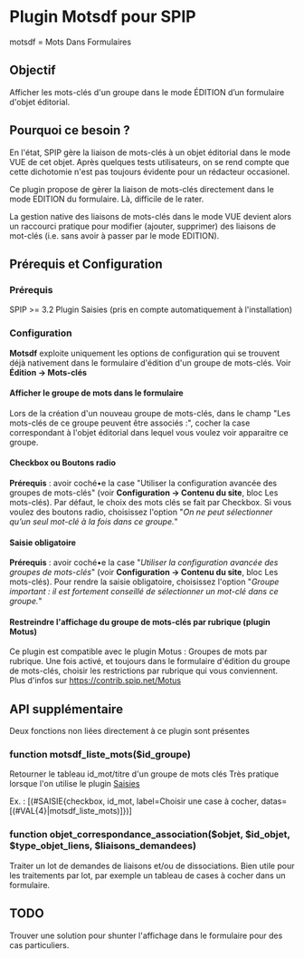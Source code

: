 # Plugin Motsdf pour SPIP
motsdf = Mots Dans Formulaires

## Objectif
Afficher les mots-clés d'un groupe dans le mode ÉDITION d’un formulaire d'objet éditorial.


## Pourquoi ce besoin ?
En l'état, SPIP gère la liaison de mots-clés à un objet éditorial dans le mode VUE de cet objet.
Après quelques tests utilisateurs, on se rend compte que cette dichotomie n'est pas toujours évidente pour un rédacteur occasionel.

Ce plugin propose de gèrer la liaison de mots-clés directement dans le mode EDITION du formulaire. Là, difficile de le rater.

La gestion native des liaisons de mots-clés dans le mode VUE devient alors un raccourci pratique pour modifier (ajouter, supprimer) des liaisons de mot-clés (i.e. sans avoir à passer par le mode EDITION).



## Prérequis et Configuration

### Prérequis
SPIP >= 3.2
Plugin Saisies (pris en compte automatiquement à l'installation)

### Configuration
**Motsdf** exploite uniquement les options de configuration qui se trouvent déjà nativement dans le formulaire d'édition d'un groupe de mots-clés.
Voir **Édition -> Mots-clés**

#### Afficher le groupe de mots dans le formulaire
Lors de la création d'un nouveau groupe de mots-clés, dans le champ "Les mots-clés de ce groupe peuvent être associés :", cocher la case correspondant à l'objet éditorial dans lequel vous voulez voir apparaitre ce groupe. 

#### Checkbox ou Boutons radio
**Prérequis** : avoir coché•e la case "Utiliser la configuration avancée des groupes de mots-clés" (voir **Configuration -> Contenu du site**, bloc Les mots-clés).
Par défaut, le choix des mots clés se fait par Checkbox.
Si vous voulez des boutons radio, choisissez l'option "*On ne peut sélectionner qu’un seul mot-clé à la fois dans ce groupe.*"

#### Saisie obligatoire
**Prérequis** : avoir coché•e la case "*Utiliser la configuration avancée des groupes de mots-clés*" (voir **Configuration -> Contenu du site**, bloc Les mots-clés).
Pour rendre la saisie obligatoire, choisissez l'option "*Groupe important : il est fortement conseillé de sélectionner un mot-clé dans ce groupe.*"


#### Restreindre l'affichage du groupe de mots-clés par rubrique (plugin Motus)
Ce plugin est compatible avec le plugin Motus : Groupes de mots par rubrique. Une fois activé, et toujours dans le formulaire d'édition du groupe de mots-clés, choisir les restrictions par rubrique qui vous conviennent.
Plus d'infos sur https://contrib.spip.net/Motus

## API supplémentaire
Deux fonctions non liées directement à ce plugin sont présentes

### function motsdf_liste_mots($id_groupe)
Retourner le tableau id_mot/titre d'un groupe de mots clés
Très pratique lorsque l'on utilise le plugin <a href="https://contrib.spip.net/Saisies">Saisies</a>

Ex. : [(#SAISIE{checkbox, id_mot, label=Choisir une case à cocher, datas=[(#VAL{4}|motsdf_liste_mots)]})]

### function objet_correspondance_association($objet, $id_objet, $type_objet_liens, $liaisons_demandees)
Traiter un lot de demandes de liaisons et/ou de dissociations. Bien utile pour les traitements par lot, par exemple un tableau de cases à cocher dans un formulaire.

## TODO
Trouver une solution pour shunter l'affichage dans le formulaire pour des cas particuliers.
